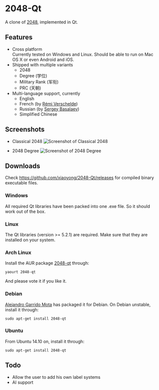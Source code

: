 # 2048-Qt

A clone of [2048](https://github.com/gabrielecirulli/2048), implemented in Qt.

## Features

- Cross platform  
  Currently tested on Windows and Linux. Should be able to run on Mac OS X or even Android and iOS.
- Shipped with multiple variants
  - 2048
  - Degree (学位)
  - Military Rank (军衔)
  - PRC (天朝)
- Multi-language support, currently
  - English
  - French (by [Rémi Verschelde](https://github.com/akien-mga))
  - Russian (by [Sergey Basalaev](https://github.com/SBasalaev))
  - Simplified Chinese

## Screenshots

- Classical 2048
  ![Screenshot of Classical 2048](http://i1171.photobucket.com/albums/r546/xiaoyong/2048_zps8b4bad15.png)

- 2048 Degree
  ![Screenshot of 2048 Degree](http://i1171.photobucket.com/albums/r546/xiaoyong/2048_degree_zpsb142af1f.png)

## Downloads

Check https://github.com/xiaoyong/2048-Qt/releases for compiled binary executable files. 

### Windows

All required Qt libraries have been packed into one .exe file. So it should work out of the box.

### Linux

The Qt libraries (version >= 5.2.1) are required. Make sure that they are installed on your system.

### Arch Linux

Install the AUR package [2048-qt](https://aur.archlinux.org/packages/2048-qt/) through:
```
yaourt 2048-qt
```
And please vote it if you like it.

### Debian

[Alejandro Garrido Mota](https://github.com/mogaal) has packaged it for Debian. On Debian unstable, install it through:
```
sudo apt-get install 2048-qt
```

### Ubuntu

From Ubuntu 14.10 on, install it through:
```
sudo apt-get install 2048-qt
```

## Todo

- Allow the user to add his own label systems
- AI support
